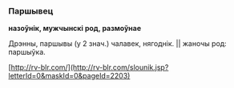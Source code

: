 ### Паршывец
**назоўнік, мужчынскі род, размоўнае**

Дрэнны, паршывы (у 2 знач.) чалавек, нягоднік. || жаночы род: паршыўка.

<a rel="author">[http://rv-blr.com/](http://rv-blr.com/slounik.jsp?letterId=0&maskId=0&pageId=2203)</a>
